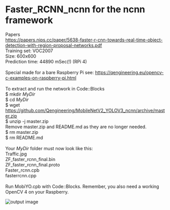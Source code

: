 # Faster_RCNN_ncnn for the ncnn framework
Papers <br/>
https://papers.nips.cc/paper/5638-faster-r-cnn-towards-real-time-object-detection-with-region-proposal-networks.pdf <br/>
Training set: VOC2007 <br/>
Size: 600x600 <br/>
Prediction time: 44890 mSec(!) (RPi 4) <br/>
<br/>
Special made for a bare Raspberry Pi see: https://qengineering.eu/opencv-c-examples-on-raspberry-pi.html <br/>
<br/>
To extract and run the network in Code::Blocks <br/>
$ mkdir *MyDir* <br/>
$ cd *MyDir* <br/>
$ wget https://github.com/Qengineering/MobileNetV2_YOLOV3_ncnn/archive/master.zip <br/>
$ unzip -j master.zip <br/>
Remove master.zip and README.md as they are no longer needed. <br/> 
$ rm master.zip <br/>
$ rm README.md <br/> <br/>
Your *MyDir* folder must now look like this: <br/> 
Traffic.jpg <br/>
ZF_faster_rcnn_final.bin <br/>
ZF_faster_rcnn_final.proto <br/>
Faster_rcnn.cpb <br/>
fasterrcnn.cpp <br/>
 <br/>
Run MobiYO.cpb with Code::Blocks. Remember, you also need a working OpenCV 4 on your Raspberry. <br/>

![output image]( https://qengineering.eu/images/Faster_rcnn_trafic.jpg )

